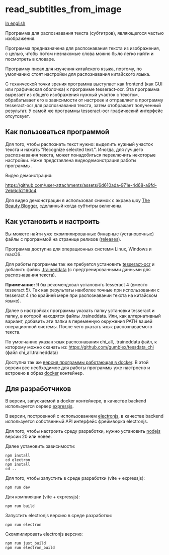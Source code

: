 # read_subtitles_from_image

[In english](README.md)

Программа для распознавания текста (субтитров), являющегося частью изображения.

Программа предназначена для распознавания текста из изображения, с целью, чтобы потом незнакомые слова можно было легко найти и посмотреть в словаре. 

Программу писал для изучения китайского языка, поэтому, по умолчанию стоят настройки для распознавания китайского языка.

С технической точки зрения программа выступает как frontend (как GUI или графическая оболочка) к программе tesseract-ocr. Эта программа вырезает из общего изображения нужный участок с текстом, обрабатывает его в зависимости от настроек и отправляет в программу tesseract-ocr для распознавания текста, затем отображает полученный результат. У самой же программы tesseract-ocr графический интерфейс отсутсвует.  

## Как пользоваться программой

Для того, чтобы распознать текст нужно: выделить нужный участок текста и нажать "Recognize selected text.". Иногда, для лучшего распознавания текста, может понадобиться переключить некоторые настройки. Ниже представлена видеодемонстрация работы программы.

Видео демонстрация:

https://github.com/user-attachments/assets/6d610ada-971e-4d68-a9fd-2eb6c52160c4

Для видео демонстрации я использовал снимок с экрана шоу [The Beauty Blogger](https://wetv.vip/en/play/qgvq32ixh4yujoc-The%20Beauty%20Blogger/o0029e5dqz9-EP19%EF%BC%9AThe%20Beauty%20Blogger), сделанный когда субтитры включены.

## Как установить и настроить

Вы можете найти уже скомпилированные бинарные (установочные) файлы с программой на странице релизов ([releases](https://github.com/BigIskander/read_subtitles_from_image/releases)).

Программа доступна для операционных системм Linux, Windows и macOS.

Для работы программы так же требуется установить [tesseract-ocr](https://tesseract-ocr.github.io/) и добавить файлы [.traineddata](https://github.com/tesseract-ocr/tessdata) (с предтренированными данными для распознавания текста).

**Примечание:** Я бы рекомендовал установить tesseract 4 (вместо tesseract 5). Так как результаты наиболее точные при использовании с tesseract 4 (по крайней мере при распознавании текста на китайском языке).

Далее в настройках программы указать папку установки tesseract и папку, в которой находятся файлы .traineddata. Или, как алтернативный вариант, добавить эти папки в переменную окружения PATH вашей операционной системы. После чего указать язык распознаваемого текста.

По умолчанию указан язык распознавания chi_all, .traineddata  файл,  к которому можно скачать из: https://github.com/gumblex/tessdata_chi (файл chi_all.traineddata)

Доступна так же [версия программы работающая в docker](https://hub.docker.com/r/bigiskander/read_subtitles_from_image). В этой версии все необходимое для работы программы уже настроено и встроено в образ [docker](https://www.docker.com/) контейнер.

## Для разработчиков

В версии, запускаемой в docker контейнере, в качестве backend используется сервер [expressjs](https://expressjs.com/). 

В версии, построенной с использованием [electronjs](https://www.electronjs.org/), в качестве backend используется собственный API интерфейс фреймворка electronjs.

Для того, чтобы настроить среду разработки, нужно установить [nodejs](https://nodejs.org/en) версии 20 или новее. 

Далее установить зависимости:
```
npm install
cd electron
npm install
cd ..
```

Для того, чтобы запустить в среде разработки (vite + expressjs):
```
npm run dev
```

Для компиляции (vite + expressjs):
```
npm run build
```

Запустить electronjs версию в среде разработки:
```
npm run electron
```

Скомпилировать electronjs версию:
```
npm run just_build
npm run electron_build
```

